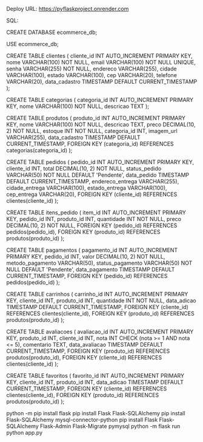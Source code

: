 Deploy URL: https://pyflaskproject.onrender.com





SQL:

CREATE DATABASE ecommerce_db;

USE ecommerce_db;

CREATE TABLE clientes ( cliente_id INT AUTO_INCREMENT PRIMARY KEY, nome VARCHAR(100) NOT NULL, email VARCHAR(100) NOT NULL UNIQUE, senha VARCHAR(255) NOT NULL, endereco VARCHAR(255), cidade VARCHAR(100), estado VARCHAR(100), cep VARCHAR(20), telefone VARCHAR(20), data_cadastro TIMESTAMP DEFAULT CURRENT_TIMESTAMP );

CREATE TABLE categorias ( categoria_id INT AUTO_INCREMENT PRIMARY KEY, nome VARCHAR(100) NOT NULL, descricao TEXT );

CREATE TABLE produtos ( produto_id INT AUTO_INCREMENT PRIMARY KEY, nome VARCHAR(100) NOT NULL, descricao TEXT, preco DECIMAL(10, 2) NOT NULL, estoque INT NOT NULL, categoria_id INT, imagem_url VARCHAR(255), data_cadastro TIMESTAMP DEFAULT CURRENT_TIMESTAMP, FOREIGN KEY (categoria_id) REFERENCES categorias(categoria_id) );

CREATE TABLE pedidos ( pedido_id INT AUTO_INCREMENT PRIMARY KEY, cliente_id INT, total DECIMAL(10, 2) NOT NULL, status_pedido VARCHAR(50) NOT NULL DEFAULT 'Pendente', data_pedido TIMESTAMP DEFAULT CURRENT_TIMESTAMP, endereco_entrega VARCHAR(255), cidade_entrega VARCHAR(100), estado_entrega VARCHAR(100), cep_entrega VARCHAR(20), FOREIGN KEY (cliente_id) REFERENCES clientes(cliente_id) );

CREATE TABLE itens_pedido ( item_id INT AUTO_INCREMENT PRIMARY KEY, pedido_id INT, produto_id INT, quantidade INT NOT NULL, preco DECIMAL(10, 2) NOT NULL, FOREIGN KEY (pedido_id) REFERENCES pedidos(pedido_id), FOREIGN KEY (produto_id) REFERENCES produtos(produto_id) );

CREATE TABLE pagamentos ( pagamento_id INT AUTO_INCREMENT PRIMARY KEY, pedido_id INT, valor DECIMAL(10, 2) NOT NULL, metodo_pagamento VARCHAR(50), status_pagamento VARCHAR(50) NOT NULL DEFAULT 'Pendente', data_pagamento TIMESTAMP DEFAULT CURRENT_TIMESTAMP, FOREIGN KEY (pedido_id) REFERENCES pedidos(pedido_id) );

CREATE TABLE carrinhos ( carrinho_id INT AUTO_INCREMENT PRIMARY KEY, cliente_id INT, produto_id INT, quantidade INT NOT NULL, data_adicao TIMESTAMP DEFAULT CURRENT_TIMESTAMP, FOREIGN KEY (cliente_id) REFERENCES clientes(cliente_id), FOREIGN KEY (produto_id) REFERENCES produtos(produto_id) );

CREATE TABLE avaliacoes ( avaliacao_id INT AUTO_INCREMENT PRIMARY KEY, produto_id INT, cliente_id INT, nota INT CHECK (nota >= 1 AND nota <= 5), comentario TEXT, data_avaliacao TIMESTAMP DEFAULT CURRENT_TIMESTAMP, FOREIGN KEY (produto_id) REFERENCES produtos(produto_id), FOREIGN KEY (cliente_id) REFERENCES clientes(cliente_id) );

CREATE TABLE favoritos ( favorito_id INT AUTO_INCREMENT PRIMARY KEY, cliente_id INT, produto_id INT, data_adicao TIMESTAMP DEFAULT CURRENT_TIMESTAMP, FOREIGN KEY (cliente_id) REFERENCES clientes(cliente_id), FOREIGN KEY (produto_id) REFERENCES produtos(produto_id) );


python -m pip install flask
pip install Flask Flask-SQLAlchemy
pip install Flask-SQLAlchemy mysql-connector-python
pip install Flask Flask-SQLAlchemy Flask-Admin Flask-Migrate pymysql
python -m flask run
python app.py
